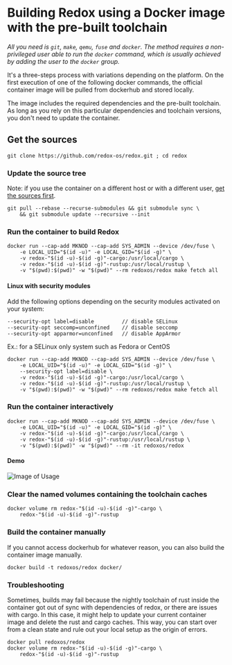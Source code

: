 # Building Redox using a Docker image with the pre-built toolchain

*All you need is `git`, `make`, `qemu`, `fuse` and `docker`. The method requires
a non-privileged user able to run the `docker` command, which is usually achieved
by adding the user to the `docker` group.*

It's a three-steps process with variations depending on the platform.
On the first execution of one of the following docker commands, the
official container image will be pulled from dockerhub and stored
locally.

The image includes the required dependencies and the pre-built
toolchain. As long as you rely on this particular dependencies and
toolchain versions, you don't need to update the container.

## Get the sources

```shell
git clone https://github.com/redox-os/redox.git ; cd redox
```

### Update the source tree

Note: if you use the container on a different host or
with a different user, [get the sources first](#get-the-sources).

```shell
git pull --rebase --recurse-submodules && git submodule sync \
    && git submodule update --recursive --init
```

### Run the container to build Redox

```shell
docker run --cap-add MKNOD --cap-add SYS_ADMIN --device /dev/fuse \
    -e LOCAL_UID="$(id -u)" -e LOCAL_GID="$(id -g)" \
    -v redox-"$(id -u)-$(id -g)"-cargo:/usr/local/cargo \
    -v redox-"$(id -u)-$(id -g)"-rustup:/usr/local/rustup \
    -v "$(pwd):$(pwd)" -w "$(pwd)" --rm redoxos/redox make fetch all
```

#### Linux with security modules

Add the following options depending on the security modules activated on your system:

```shell
--security-opt label=disable         // disable SELinux
--security-opt seccomp=unconfined    // disable seccomp
--security-opt apparmor=unconfined   // disable AppArmor
```

Ex.: for a SELinux only system such as Fedora or CentOS

```shell
docker run --cap-add MKNOD --cap-add SYS_ADMIN --device /dev/fuse \
    -e LOCAL_UID="$(id -u)" -e LOCAL_GID="$(id -g)" \
    --security-opt label=disable \
    -v redox-"$(id -u)-$(id -g)"-cargo:/usr/local/cargo \
    -v redox-"$(id -u)-$(id -g)"-rustup:/usr/local/rustup \
    -v "$(pwd):$(pwd)" -w "$(pwd)" --rm redoxos/redox make fetch all
```

### Run the container interactively

```shell
docker run --cap-add MKNOD --cap-add SYS_ADMIN --device /dev/fuse \
    -e LOCAL_UID="$(id -u)" -e LOCAL_GID="$(id -g)" \
    -v redox-"$(id -u)-$(id -g)"-cargo:/usr/local/cargo \
    -v redox-"$(id -u)-$(id -g)"-rustup:/usr/local/rustup \
    -v "$(pwd):$(pwd)" -w "$(pwd)" --rm -it redoxos/redox
```

#### Demo

![Image of Usage](interactive_demo.gif)

### Clear the named volumes containing the toolchain caches

```shell
docker volume rm redox-"$(id -u)-$(id -g)"-cargo \
    redox-"$(id -u)-$(id -g)"-rustup
```

### Build the container manually

If you cannot access dockerhub for whatever reason, you can also build
the container image manually.

```shell
docker build -t redoxos/redox docker/
```

### Troubleshooting

Sometimes, builds may fail because the nightly toolchain of rust inside the container got out of sync with dependencies of redox, or there are issues with cargo. In this case, it might help to update your current container image and delete the rust and cargo caches. This way, you can start over from a clean state and rule out your local setup as the origin of errors.

```shell
docker pull redoxos/redox
docker volume rm redox-"$(id -u)-$(id -g)"-cargo \
    redox-"$(id -u)-$(id -g)"-rustup
```
